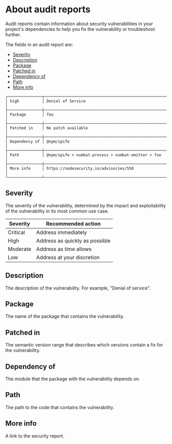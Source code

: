 <!--
title: 22 - About audit reports
featured: true
-->

# About audit reports

Audit reports contain information about security vulnerabilities in your project's dependencies to help you fix the vulnerability or troubleshoot further.

The fields in an audit report are:

* [Severity](#severity)
* [Description](#description)
* [Package](#package)
* [Patched in](#patched-in)
* [Dependency of](#dependency-of)
* [Path](#path)
* [More info](#more-info)

```
┌───────────────┬──────────────────────────────────────────────────────────────┐
│ high          │ Denial of Service                                            │
├───────────────┼──────────────────────────────────────────────────────────────┤
│ Package       │ foo                                                          │
├───────────────┼──────────────────────────────────────────────────────────────┤
│ Patched in    │ No patch available                                           │
├───────────────┼──────────────────────────────────────────────────────────────┤
│ Dependency of │ @npm/spife                                                   │
├───────────────┼──────────────────────────────────────────────────────────────┤
│ Path          │ @npm/spife > numbat-process > numbat-emitter > foo           │
├───────────────┼──────────────────────────────────────────────────────────────┤
│ More info     │ https://nodesecurity.io/advisories/550                       │
└───────────────┴──────────────────────────────────────────────────────────────┘
```

## Severity

The severity of the vulnerability, determined by the impact and exploitability of the vulnerability in its most common use case.

| Severity |  Recommended action |
|----------|---------------------|
| Critical | Address immediately |
| High | Address as quickly as possible |
| Moderate | Address as time allows |
| Low | Address at your discretion |

## Description

The description of the vulnerability. For example, "Denial of service".

## Package

The name of the package that contains the vulnerability.

## Patched in

The semantic version range that describes which versions contain a fix for the vulnerability.

## Dependency of

The module that the package with the vulnerability depends on.

## Path

The path to the code that contains the vulnerability.

## More info

A link to the security report.
